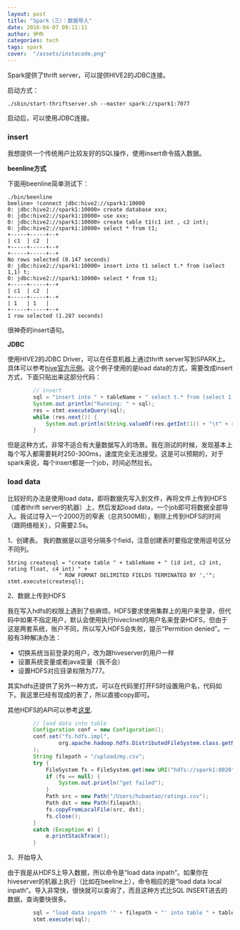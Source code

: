 ```yaml
---
layout: post
title: "Spark（三）：数据导入"
date: 2016-04-07 08:11:11
author: 伊布
categories: tech
tags: spark
cover:  "/assets/instacode.png"
---
```


Spark提供了thrift server，可以提供HIVE2的JDBC连接。

启动方式：

```
./sbin/start-thriftserver.sh --master spark://spark1:7077
```

启动后，可以使用JDBC连接。

### insert

我想提供一个传统用户比较友好的SQL操作，使用insert命令插入数据。

**beenline方式**

下面用beenline简单测试下：


```
./bin/beenline
beeline> !connect jdbc:hive2://spark1:10000
0: jdbc:hive2://spark1:10000> create database xxx;
0: jdbc:hive2://spark1:10000> use xxx;
0: jdbc:hive2://spark1:10000> create table t1(c1 int , c2 int);
0: jdbc:hive2://spark1:10000> select * from t1;
+-----+-----+--+
| c1  | c2  |
+-----+-----+--+
+-----+-----+--+
No rows selected (0.147 seconds)
0: jdbc:hive2://spark1:10000> insert into t1 select t.* from (select 1,1) t;
0: jdbc:hive2://spark1:10000> select * from t1;
+-----+-----+--+
| c1  | c2  |
+-----+-----+--+
| 1   | 1   |
+-----+-----+--+
1 row selected (1.287 seconds)
```

很神奇的insert语句。

**JDBC**

使用HIVE2的JDBC Driver，可以在任意机器上通过thrift server写到SPARK上。具体可以参考[hive官方示例](https://cwiki.apache.org/confluence/display/Hive/HiveServer2+Clients#HiveServer2Clients-UsingJDBC)。这个例子使用的是load data的方式，需要改成insert方式，下面只贴出来这部分代码：

```java
        // insert
        sql = "insert into " + tableName + " select t.* from (select 1,'aaa') t";
        System.out.println("Running: " + sql);
        res = stmt.executeQuery(sql);
        while (res.next()) {
            System.out.println(String.valueOf(res.getInt(1)) + "\t" + res.getString(2));
        }

```

但是这种方式，非常不适合有大量数据写入的场景。我在测试的时候，发现基本上每个写入都需要耗时250-300ms，速度完全无法接受。这是可以预期的，对于spark来说，每个insert都是一个job，时间必然拉长。

### load data

比较好的办法是使用load data，即将数据先写入到文件，再将文件上传到HDFS（或者thrift server的机器）上，然后发起load data，一个job即可将数据全部导入。我试过导入一个2000万的窄表（总共500MB），剔除上传到HDFS的时间（跟网络相关），只需要2.5s。

1、创建表。
我的数据是以逗号分隔多个field，注意创建表时要指定使用逗号区分不同列。

```
String createsql = "create table " + tableName + " (id int, c2 int, rating float, c4 int) " +
                " ROW FORMAT DELIMITED FIELDS TERMINATED BY ','";
stmt.execute(createsql);
```

2、数据上传到HDFS

我在写入hdfs的权限上遇到了些麻烦。HDFS要求使用集群上的用户来登录，但代码中如果不指定用户，默认会使用执行hiveclinet的用户名来登录HDFS，但由于这是两套系统，账户不同，所以写入HDFS会失败，提示“Permition denied”。一般有3种解决办法：

- 切换系统当前登录的用户，改为跟hiveserver的用户一样
- 设置系统变量或者java变量（我不会）
- 设置HDFS对应目录权限为777。

其实hdfs还提供了另外一种方式，可以在代码里打开FS时设置用户名，代码如下。我这里已经有现成的表了，所以直接copy即可。

其他HDFS的API可以参考[这里](https://hadoop.apache.org/docs/r2.6.1/api/org/apache/hadoop/fs/FileSystem.html).

```java
        // load data into table
        Configuration conf = new Configuration();
        conf.set("fs.hdfs.impl",
                org.apache.hadoop.hdfs.DistributedFileSystem.class.getName()
        );
        String filepath = "/upload/my.csv";
        try {
            FileSystem fs = FileSystem.get(new URI("hdfs://spark1:8020"), conf, "dtdream");
            if (fs == null) {
                System.out.println("get failed");
            }
            Path src = new Path("/Users/hubaotao/ratings.csv");
            Path dst = new Path(filepath);
            fs.copyFromLocalFile(src, dst);
            fs.close();
        }
        catch (Exception e) {
            e.printStackTrace();
        }
```


3、开始导入

由于我是从HDFS上导入数据，所以命令是“load data inpath”。如果你在hiveserver的机器上执行（比如在beeline上），命令相应的是“load data local inpath”。导入非常快，很快就可以查询了，而且这种方式比SQL INSERT进去的数据，查询要快很多。

```java
        sql = "load data inpath '" + filepath + "' into table " + tableName;
        stmt.execute(sql);
```


